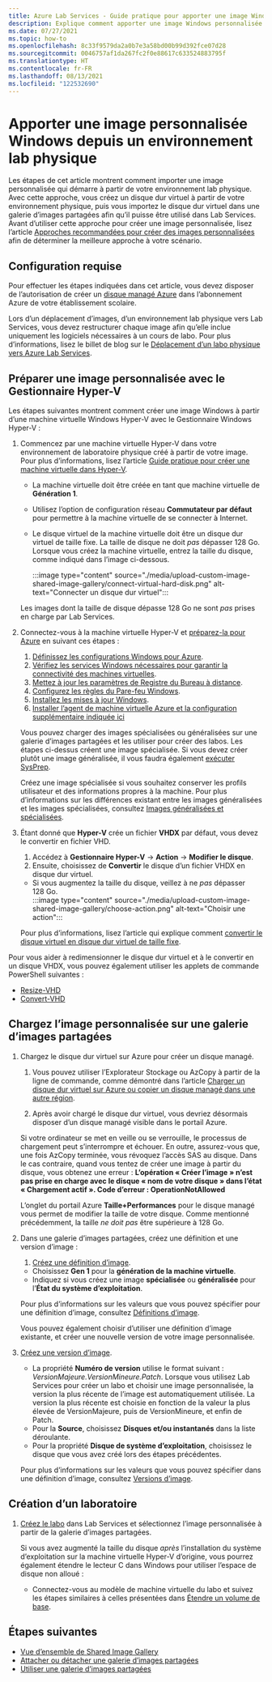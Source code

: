 ```yaml
---
title: Azure Lab Services - Guide pratique pour apporter une image Windows personnalisée depuis votre environnement lab physique
description: Explique comment apporter une image Windows personnalisée depuis votre environnement lab physique.
ms.date: 07/27/2021
ms.topic: how-to
ms.openlocfilehash: 8c33f9579da2a0b7e3a58bd00b99d392fce07d28
ms.sourcegitcommit: 0046757af1da267fc2f0e88617c633524883795f
ms.translationtype: HT
ms.contentlocale: fr-FR
ms.lasthandoff: 08/13/2021
ms.locfileid: "122532690"
---
```

# <a name="bring-a-windows-custom-image-from-a-physical-lab-environment"></a>Apporter une image personnalisée Windows depuis un environnement lab physique

Les étapes de cet article montrent comment importer une image personnalisée qui démarre à partir de votre environnement lab physique.  Avec cette approche, vous créez un disque dur virtuel à partir de votre environnement physique, puis vous importez le disque dur virtuel dans une galerie d’images partagées afin qu’il puisse être utilisé dans Lab Services.  Avant d’utiliser cette approche pour créer une image personnalisée, lisez l’article [Approches recommandées pour créer des images personnalisées](approaches-for-custom-image-creation.md) afin de déterminer la meilleure approche à votre scénario.

## <a name="prerequisites"></a>Configuration requise

Pour effectuer les étapes indiquées dans cet article, vous devez disposer de l’autorisation de créer un [disque managé Azure](../virtual-machines/managed-disks-overview.md) dans l’abonnement Azure de votre établissement scolaire.

Lors d’un déplacement d’images, d’un environnement lab physique vers Lab Services, vous devez restructurer chaque image afin qu’elle inclue uniquement les logiciels nécessaires à un cours de labo.  Pour plus d’informations, lisez le billet de blog sur le [Déplacement d’un labo physique vers Azure Lab Services](https://techcommunity.microsoft.com/t5/azure-lab-services/moving-from-a-physical-lab-to-azure-lab-services/ba-p/1654931).

## <a name="prepare-a-custom-image-using-hyper-v-manager"></a>Préparer une image personnalisée avec le Gestionnaire Hyper-V

Les étapes suivantes montrent comment créer une image Windows à partir d’une machine virtuelle Windows Hyper-V avec le Gestionnaire Windows Hyper-V :

1. Commencez par une machine virtuelle Hyper-V dans votre environnement de laboratoire physique créé à partir de votre image.  Pour plus d’informations, lisez l’article [Guide pratique pour créer une machine virtuelle dans Hyper-V](/windows-server/virtualization/hyper-v/get-started/create-a-virtual-machine-in-hyper-v).
    -   La machine virtuelle doit être créée en tant que machine virtuelle de **Génération 1**.
    -   Utilisez l’option de configuration réseau **Commutateur par défaut** pour permettre à la machine virtuelle de se connecter à Internet.
    -   Le disque virtuel de la machine virtuelle doit être un disque dur virtuel de taille fixe.  La taille de disque ne doit *pas* dépasser 128 Go. Lorsque vous créez la machine virtuelle, entrez la taille du disque, comme indiqué dans l’image ci-dessous.
       
        :::image type="content" source="./media/upload-custom-image-shared-image-gallery/connect-virtual-hard-disk.png" alt-text="Connecter un disque dur virtuel":::

    Les images dont la taille de disque dépasse 128 Go ne sont *pas* prises en charge par Lab Services. 
   
1. Connectez-vous à la machine virtuelle Hyper-V et [préparez-la pour Azure](../virtual-machines/windows/prepare-for-upload-vhd-image.md) en suivant ces étapes :
    1. [Définissez les configurations Windows pour Azure](../virtual-machines/windows/prepare-for-upload-vhd-image.md#set-windows-configurations-for-azure).
    1. [Vérifiez les services Windows nécessaires pour garantir la connectivité des machines virtuelles](../virtual-machines/windows/prepare-for-upload-vhd-image.md#check-the-windows-services).
    1. [Mettez à jour les paramètres de Registre du Bureau à distance](../virtual-machines/windows/prepare-for-upload-vhd-image.md#update-remote-desktop-registry-settings).
    1. [Configurez les règles du Pare-feu Windows](../virtual-machines/windows/prepare-for-upload-vhd-image.md#configure-windows-firewall-rules).
    1. [Installez les mises à jour Windows](../virtual-machines/windows/prepare-for-upload-vhd-image.md).
    1. [Installer l’agent de machine virtuelle Azure et la configuration supplémentaire indiquée ici](../virtual-machines/windows/prepare-for-upload-vhd-image.md#complete-the-recommended-configurations) 
        
    Vous pouvez charger des images spécialisées ou généralisées sur une galerie d’images partagées et les utiliser pour créer des labos.  Les étapes ci-dessus créent une image spécialisée. Si vous devez créer plutôt une image généralisée, il vous faudra également [exécuter SysPrep](../virtual-machines/windows/prepare-for-upload-vhd-image.md#determine-when-to-use-sysprep).  

    Créez une image spécialisée si vous souhaitez conserver les profils utilisateur et des informations propres à la machine.  Pour plus d’informations sur les différences existant entre les images généralisées et les images spécialisées, consultez [Images généralisées et spécialisées](../virtual-machines/shared-image-galleries.md#generalized-and-specialized-images).

1. Étant donné que **Hyper-V** crée un fichier **VHDX** par défaut, vous devez le convertir en fichier VHD.
    1. Accédez à **Gestionnaire Hyper-V** -> **Action** -> **Modifier le disque**.
    1. Ensuite, choisissez de **Convertir** le disque d’un fichier VHDX en disque dur virtuel.  
     - Si vous augmentez la taille du disque, veillez à ne *pas* dépasser 128 Go.        
        :::image type="content" source="./media/upload-custom-image-shared-image-gallery/choose-action.png" alt-text="Choisir une action":::   

    Pour plus d’informations, lisez l’article qui explique comment [convertir le disque virtuel en disque dur virtuel de taille fixe](../virtual-machines/windows/prepare-for-upload-vhd-image.md#convert-the-virtual-disk-to-a-fixed-size-vhd).

Pour vous aider à redimensionner le disque dur virtuel et à le convertir en un disque VHDX, vous pouvez également utiliser les applets de commande PowerShell suivantes :
- [Resize-VHD](/powershell/module/hyper-v/resize-vhd?view=windowsserver2019-ps)
- [Convert-VHD](/powershell/module/hyper-v/convert-vhd?view=windowsserver2019-ps)

## <a name="upload-the-custom-image-to-a-shared-image-gallery"></a>Chargez l’image personnalisée sur une galerie d’images partagées

1. Chargez le disque dur virtuel sur Azure pour créer un disque managé.
    1. Vous pouvez utiliser l’Explorateur Stockage ou AzCopy à partir de la ligne de commande, comme démontré dans l’article [Charger un disque dur virtuel sur Azure ou copier un disque managé dans une autre région](../virtual-machines/windows/disks-upload-vhd-to-managed-disk-powershell.md).        

    1. Après avoir chargé le disque dur virtuel, vous devriez désormais disposer d’un disque managé visible dans le portail Azure. 
    
    Si votre ordinateur se met en veille ou se verrouille, le processus de chargement peut s’interrompre et échouer.  En outre, assurez-vous que, une fois AzCopy terminée, vous révoquez l’accès SAS au disque.  Dans le cas contraire, quand vous tentez de créer une image à partir du disque, vous obtenez une erreur : **L’opération « Créer l’image » n’est pas prise en charge avec le disque « nom de votre disque » dans l’état « Chargement actif ». Code d’erreur : OperationNotAllowed**
    
    L’onglet du portail Azure **Taille+Performances** pour le disque managé vous permet de modifier la taille de votre disque. Comme mentionné précédemment, la taille *ne doit pas* être supérieure à 128 Go.

1. Dans une galerie d’images partagées, créez une définition et une version d’image :
    1. [Créez une définition d’image](../virtual-machines/windows/shared-images-portal.md#create-an-image-definition).  
     - Choisissez **Gen 1** pour la **génération de la machine virtuelle**.
     - Indiquez si vous créez une image **spécialisée** ou **généralisée** pour l’**État du système d’exploitation**.
     
    Pour plus d’informations sur les valeurs que vous pouvez spécifier pour une définition d’image, consultez [Définitions d’image](../virtual-machines/shared-image-galleries.md#image-definitions). 
    
    Vous pouvez également choisir d’utiliser une définition d’image existante, et créer une nouvelle version de votre image personnalisée.
    
1. [Créez une version d’image](../virtual-machines/windows/shared-images-portal.md#create-an-image-version).
    - La propriété **Numéro de version** utilise le format suivant : *VersionMajeure.VersionMineure.Patch*.   Lorsque vous utilisez Lab Services pour créer un labo et choisir une image personnalisée, la version la plus récente de l’image est automatiquement utilisée.  La version la plus récente est choisie en fonction de la valeur la plus élevée de VersionMajeure, puis de VersionMineure, et enfin de Patch.
    - Pour la **Source**, choisissez **Disques et/ou instantanés** dans la liste déroulante.
    - Pour la propriété **Disque de système d’exploitation**, choisissez le disque que vous avez créé lors des étapes précédentes.
    
    Pour plus d’informations sur les valeurs que vous pouvez spécifier dans une définition d’image, consultez [Versions d’image](../virtual-machines/shared-image-galleries.md#image-versions). 

## <a name="create-a-lab"></a>Création d’un laboratoire

1. [Créez le labo](tutorial-setup-classroom-lab.md) dans Lab Services et sélectionnez l’image personnalisée à partir de la galerie d’images partagées.

    Si vous avez augmenté la taille du disque *après* l’installation du système d’exploitation sur la machine virtuelle Hyper-V d’origine, vous pourrez également étendre le lecteur C dans Windows pour utiliser l’espace de disque non alloué :      
    - Connectez-vous au modèle de machine virtuelle du labo et suivez les étapes similaires à celles présentées dans [Étendre un volume de base](/windows-server/storage/disk-management/extend-a-basic-volume).

## <a name="next-steps"></a>Étapes suivantes

* [Vue d’ensemble de Shared Image Gallery](../virtual-machines/shared-image-galleries.md)
* [Attacher ou détacher une galerie d’images partagées](how-to-attach-detach-shared-image-gallery.md)
* [Utiliser une galerie d’images partagées](how-to-use-shared-image-gallery.md)